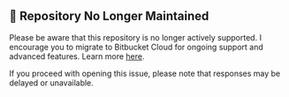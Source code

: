 ## 🚨 Repository No Longer Maintained

Please be aware that this repository is no longer actively supported. I encourage you to migrate to Bitbucket Cloud for ongoing support and advanced features. Learn more [here](https://bitbucket.org/blog/cloud-migration-benefits).

If you proceed with opening this issue, please note that responses may be delayed or unavailable.
